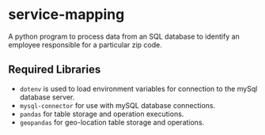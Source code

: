 # service-mapping
A python program to process data from an SQL database to identify an employee responsible for a particular zip code.

## Required Libraries
- `dotenv` is used to load environment variables for connection to the mySql database server.
- `mysql-connector` for use with mySQL database connections.
- `pandas` for table storage and operation executions.
- `geopandas` for geo-location table storage and operations.